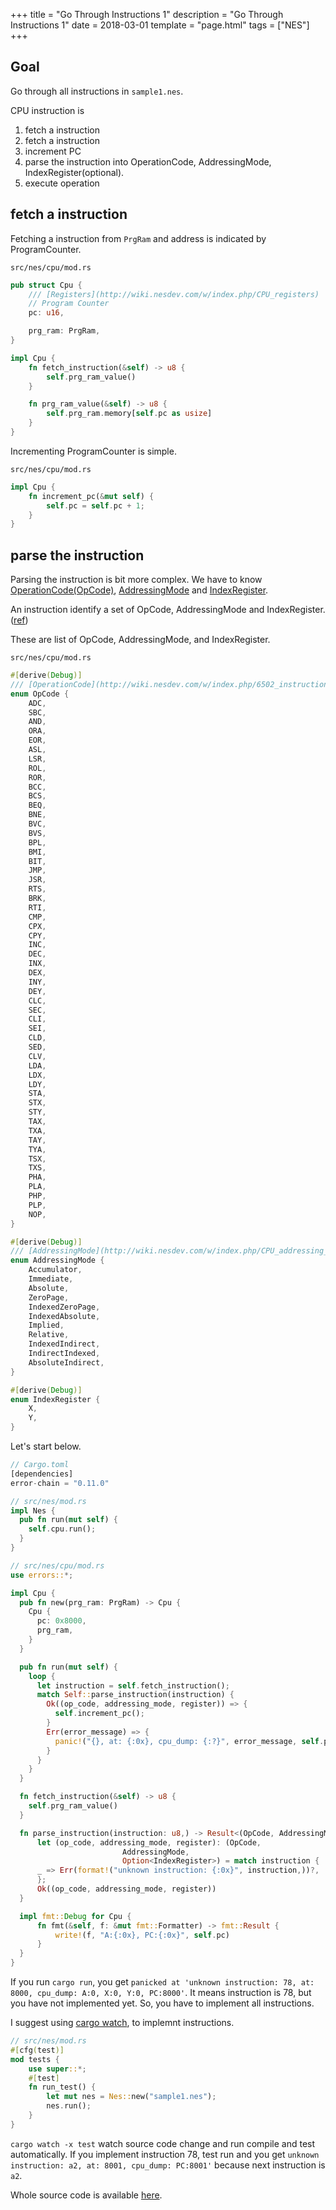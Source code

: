+++
title = "Go Through Instructions 1"
description = "Go Through Instructions 1"
date = 2018-03-01
template = "page.html"
tags = ["NES"]
+++

## Goal
Go through all instructions in `sample1.nes`.

CPU instruction is
1. fetch a instruction
  1. fetch a instruction
  2. increment PC
2. parse the instruction into OperationCode, AddressingMode, IndexRegister(optional).
3. execute operation

## fetch a instruction
Fetching a instruction from `PrgRam` and address is indicated by ProgramCounter.

`src/nes/cpu/mod.rs`
```rust
pub struct Cpu {
    /// [Registers](http://wiki.nesdev.com/w/index.php/CPU_registers)
    // Program Counter
    pc: u16,

    prg_ram: PrgRam,
}

impl Cpu {
    fn fetch_instruction(&self) -> u8 {
        self.prg_ram_value()
    }

    fn prg_ram_value(&self) -> u8 {
        self.prg_ram.memory[self.pc as usize]
    }
}
```

Incrementing ProgramCounter is simple.

`src/nes/cpu/mod.rs`
```rust
impl Cpu {
    fn increment_pc(&mut self) {
        self.pc = self.pc + 1;
    }
}
```
## parse the instruction
Parsing the instruction is bit more complex. We have to know [OperationCode(OpCode)](http://wiki.nesdev.com/w/index.php/6502_instructions), [AddressingMode](http://wiki.nesdev.com/w/index.php/CPU_addressing_modes) and [IndexRegister](http://wiki.nesdev.com/w/index.php/CPU_registers).

An instruction identify a set of OpCode, AddressingMode and IndexRegister.([ref](http://wiki.nesdev.com/w/index.php/CPU_unofficial_opcodes))

These are list of OpCode, AddressingMode, and IndexRegister.

`src/nes/cpu/mod.rs`
```rust
#[derive(Debug)]
/// [OperationCode](http://wiki.nesdev.com/w/index.php/6502_instructions)
enum OpCode {
    ADC,
    SBC,
    AND,
    ORA,
    EOR,
    ASL,
    LSR,
    ROL,
    ROR,
    BCC,
    BCS,
    BEQ,
    BNE,
    BVC,
    BVS,
    BPL,
    BMI,
    BIT,
    JMP,
    JSR,
    RTS,
    BRK,
    RTI,
    CMP,
    CPX,
    CPY,
    INC,
    DEC,
    INX,
    DEX,
    INY,
    DEY,
    CLC,
    SEC,
    CLI,
    SEI,
    CLD,
    SED,
    CLV,
    LDA,
    LDX,
    LDY,
    STA,
    STX,
    STY,
    TAX,
    TXA,
    TAY,
    TYA,
    TSX,
    TXS,
    PHA,
    PLA,
    PHP,
    PLP,
    NOP,
}

#[derive(Debug)]
/// [AddressingMode](http://wiki.nesdev.com/w/index.php/CPU_addressing_modes<Paste>)
enum AddressingMode {
    Accumulator,
    Immediate,
    Absolute,
    ZeroPage,
    IndexedZeroPage,
    IndexedAbsolute,
    Implied,
    Relative,
    IndexedIndirect,
    IndirectIndexed,
    AbsoluteIndirect,
}

#[derive(Debug)]
enum IndexRegister {
    X,
    Y,
}

```

Let's start below.

```rust
// Cargo.toml
[dependencies]
error-chain = "0.11.0"

// src/nes/mod.rs
impl Nes {
  pub fn run(mut self) {
    self.cpu.run();
  }
}

// src/nes/cpu/mod.rs
use errors::*;

impl Cpu {
  pub fn new(prg_ram: PrgRam) -> Cpu {
    Cpu {
      pc: 0x8000,
      prg_ram,
    }
  }

  pub fn run(mut self) {
    loop {
      let instruction = self.fetch_instruction();
      match Self::parse_instruction(instruction) {
        Ok((op_code, addressing_mode, register)) => {
          self.increment_pc();
        }
        Err(error_message) => {
          panic!("{}, at: {:0x}, cpu_dump: {:?}", error_message, self.pc, self);
        }
      }
    }
  }

  fn fetch_instruction(&self) -> u8 {
    self.prg_ram_value()
  }

  fn parse_instruction(instruction: u8,) -> Result<(OpCode, AddressingMode, Option<IndexRegister>)> {
      let (op_code, addressing_mode, register): (OpCode,
						 AddressingMode,
						 Option<IndexRegister>) = match instruction {
	  _ => Err(format!("unknown instruction: {:0x}", instruction,))?,
      };
      Ok((op_code, addressing_mode, register))
  }

  impl fmt::Debug for Cpu {
      fn fmt(&self, f: &mut fmt::Formatter) -> fmt::Result {
          write!(f, "A:{:0x}, PC:{:0x}", self.pc)
      }
  }
}

```
If you run `cargo run`, you get `panicked at 'unknown instruction: 78, at: 8000, cpu_dump: A:0, X:0, Y:0, PC:8000'`.
It means instruction is 78, but you have not implemented yet. So, you have to implement all instructions.

I suggest using [cargo watch](https://github.com/passcod/cargo-watch), to implemnt instructions.
```rust
// src/nes/mod.rs
#[cfg(test)]
mod tests {
    use super::*;
    #[test]
    fn run_test() {
        let mut nes = Nes::new("sample1.nes");
        nes.run();
    }
}
```
`cargo watch -x test` watch source code change and run compile and test automatically. If you implement instruction 78, test run and you get `unknown instruction: a2, at: 8001, cpu_dump: PC:8001'` because next instruction is `a2`.


Whole source code is available [here](https://github.com/bon-chi/nes/tree/go-through-instructions-1).
